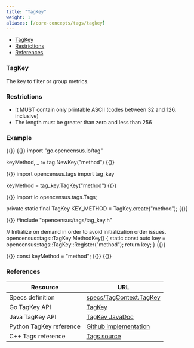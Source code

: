 ```yaml
---
title: "TagKey"
weight: 1
aliases: [/core-concepts/tags/tagkey]
---
```


- [TagKey](#tagkey)
- [Restrictions](#restrictions)
- [References](#references)

### TagKey
The key to filter or group metrics.

### Restrictions

* It MUST contain only printable ASCII (codes between 32 and 126, inclusive)
* The length must be greater than zero and less than 256

### Example
{{<tabs Go Python Java CplusPlus NodeJS>}}
{{<highlight go>}}
import "go.opencensus.io/tag"

keyMethod, _ := tag.NewKey("method")
{{</highlight>}}

{{<highlight python>}}
import opencensus.tags import tag_key

keyMethod = tag_key.TagKey("method")
{{</highlight>}}

{{<highlight java>}}
import io.opencensus.tags.Tags;

private static final TagKey KEY_METHOD = TagKey.create("method");
{{</highlight>}}

{{<highlight cpp>}}
#include "opencensus/tags/tag_key.h"

// Initialize on demand in order to avoid initialization order issues.
opencensus::tags::TagKey MethodKey() {
  static const auto key = opencensus::tags::TagKey::Register("method");
  return key;
}
{{</highlight>}}

{{<highlight nodejs>}}
const keyMethod = "method";
{{</highlight>}}
{{</tabs>}}

### References

Resource|URL
---|---
Specs definition|[specs/TagContext.TagKey](https://github.com/census-instrumentation/opencensus-specs/blob/master/tags/TagMap.md#tagkey)
Go TagKey API|[TagKey](https://godoc.org/go.opencensus.io/tag#Key)
Java TagKey API|[TagKey JavaDoc](https://static.javadoc.io/io.opencensus/opencensus-api/0.16.1/io/opencensus/tags/TagKey.html)
Python TagKey reference|[Github implementation](https://github.com/census-instrumentation/opencensus-python/blob/fc42d70f0c9f423b22d0d6a55cc1ffb0e3e478c8/opencensus/tags/tag_key.py#L15-L34)
C++ Tags reference|[Tags source](https://github.com/census-instrumentation/opencensus-cpp/tree/master/opencensus/tags)
